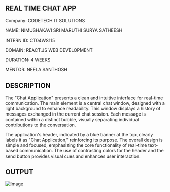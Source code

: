 ## REAL TIME CHAT APP

Company: CODETECH IT SOLUTIONS

NAME: NIMUSHAKAVI SRI MARUTHI SURYA SATHEESH

INTERN ID: CT04WS115

DOMAIN: REACT.JS WEB DEVELOPMENT

DURATION: 4 WEEKS

MENTOR: NEELA SANTHOSH


## DESCRIPTION

The "Chat Application" presents a clean and intuitive interface for real-time communication. The main element is a central chat window, designed with a light background to enhance readability. This window displays a history of messages exchanged in the current chat session. Each message is contained within a distinct bubble, visually separating individual contributions to the conversation.

The application's header, indicated by a blue banner at the top, clearly labels it as "Chat Application," reinforcing its purpose. The overall design is simple and focused, emphasizing the core functionality of real-time text-based communication. The use of contrasting colors for the header and the send button provides visual cues and enhances user interaction.

## OUTPUT 
![Image](https://github.com/user-attachments/assets/0865e240-d66e-4b3c-9962-285ecb4e2f0c)
